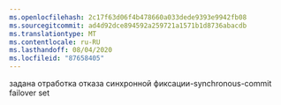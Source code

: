 ```yaml
---
ms.openlocfilehash: 2c17f63d06f4b478660a033dede9393e9942fb08
ms.sourcegitcommit: ad4d92dce894592a259721a1571b1d8736abacdb
ms.translationtype: MT
ms.contentlocale: ru-RU
ms.lasthandoff: 08/04/2020
ms.locfileid: "87658405"
---
```

<span data-ttu-id="05927-101">задана отработка отказа синхронной фиксации\-</span><span class="sxs-lookup"><span data-stu-id="05927-101">synchronous\-commit failover set</span></span>
